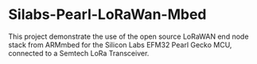 # Silabs-Pearl-LoRaWan-Mbed
This project demonstrate the use of the open source LoRaWAN end node stack from ARMmbed for the Silicon Labs EFM32 Pearl Gecko MCU, connected to a Semtech LoRa Transceiver.
